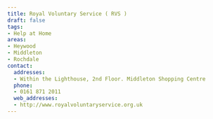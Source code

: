 ```yaml
---
title: Royal Voluntary Service ( RVS )
draft: false
tags:
- Help at Home
areas:
- Heywood
- Middleton
- Rochdale
contact:
  addresses:
  - Within the Lighthouse, 2nd Floor. Middleton Shopping Centre
  phone:
  - 0161 871 2011
  web_addresses:
  - http://www.royalvoluntaryservice.org.uk
---
```


